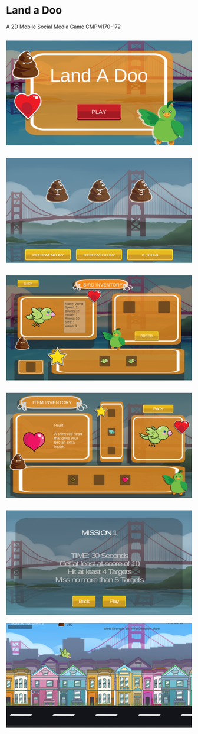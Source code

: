 # Land a Doo
A 2D Mobile Social Media Game
CMPM170-172

![img1](Screenshot/1.png "Menu")
-------------------------------------------------
![img2](Screenshot/2.png "MissionList")
-------------------------------------------------
![img3](Screenshot/3.png "Breeding")
-------------------------------------------------
![img4](Screenshot/4.png "Inventory")
-------------------------------------------------
![img5](Screenshot/5.png "MissionTasks")
-------------------------------------------------
![img6](Screenshot/6.png "SF_Level")


